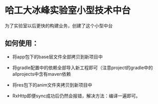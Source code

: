 # 哈工大冰峰实验室小型技术中台

    
为了实验室以后更快的构建业务，创建了这个小型中台

## 如何使用：
 - 将app包下的base层文件全部拷贝到新项目中
 
 - 将gradle配置中的依赖全部导入新工程即可（注意project的gradle中的allprojects中含有maven依赖
 
 - 将res包下的anim文件夹拷贝到新项目中
 
 - RxHttp即便sync成功后仍然会报错，解决方法：编译一遍即可。
 
  

